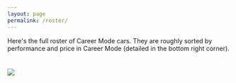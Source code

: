 ```yaml
---
layout: page
permalink: /roster/
---
```


Here's the full roster of Career Mode cars.
They are roughly sorted by performance and price in Career Mode (detailed in the bottom right corner).

<div style="margin-top: 37px"></div>
<img src="../assets/png/roster.png">
